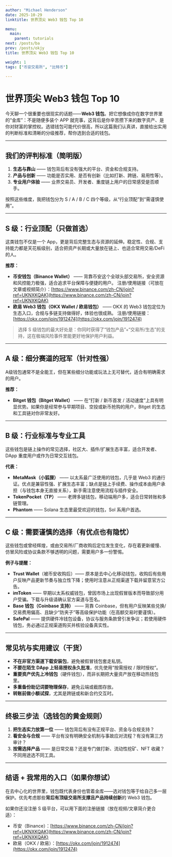 ```yaml
---
author: "Michael Henderson"
date: 2025-10-29
linktitle: 世界顶尖 Web3 钱包 Top 10

menu:
  main:
    parent: tutorials
next: /posts/ba
prev: /posts/okjy
title: 世界顶尖 Web3 钱包 Top 10

weight: 1
tags: ["币安交易所", "比特币"]

---
```

# 世界顶尖 Web3 钱包 Top 10

今天聊一个很重要也很现实的话题——**Web3 钱包**。把它想像成你在数字世界里的“金库”：不是随便多装个 APP 就完事，这背后是你辛苦攒下来的数字资产、是你对财富的掌控权。选错钱包可能代价很高，所以这篇我们认真讲，直接给出实用的判断标准和清晰的分级推荐，帮你选到合适的钱包。

---

## 我们的评判标准（简明版）

1. **生态与靠山** —— 钱包背后有没有强大的平台、资金和合规支持。
2. **产品与创新** —— 功能是否实用、是否有创新（比如打新、跨链、易用性等）。
3. **专业用户体验** —— 业界交易员、开发者、重度链上用户的日常感受是否顺手。

按照这些维度，我把钱包分为 S / A / B / C 四个等级，从“行业顶配”到“需谨慎使用”。

---

## S 级：行业顶配（只做首选）

这类钱包不仅是一个 App，更是背后完整生态与资源的延伸。稳定性、合规、支持能力都是天花板级别，适合把资产长期或大量放在链上、也适合常用交易/DeFi 的人。

**推荐：**

* **币安钱包（Binance Wallet）** —— 背靠币安这个全球头部交易所，安全资源和风控能力极强，适合追求平台保障与便捷的用户。
  注册/使用链接（可放在文章或视频简介）：[https://www.binance.com/zh-CN/join?ref=UKNXKQAK](https://www.binance.com/zh-CN/join?ref=UKNXKQAK)
* **欧易 Web3 钱包（OKX Wallet / 欧易钱包）** —— OKX 的 Web3 钱包定位为生态入口，合规与多链支持做得好，体验也很成熟。
  注册/使用链接：[https://okx.com/join/1912474](https://okx.com/join/1912474)

> 选择 S 级钱包的最大好处是：你同时获得了“钱包产品”+“交易所/生态”的支持，这在极端风险事件里能更好地保护用户利益。

---

## A 级：细分赛道的冠军（针对性强）

A级钱包通常不是全能王，但在某些细分功能或玩法上无可替代，适合有明确需求的用户。

**推荐：**

* **Bitget 钱包（Bitget Wallet）** —— 在“打新 / 新币首发 / 活动速度”上具有明显优势。如果你是经常参与早期项目、空投或新币抢购的用户，Bitget 的生态和工具链对你非常友好。

---

## B 级：行业标准与专业工具

这些钱包是链上操作的常见选择，社区大、插件/扩展生态丰富，适合开发者、DApp 重度用户或作为日常交互钱包。

**代表：**

* **MetaMask（小狐狸）** —— 以太系最广泛使用的钱包，几乎是 Web3 的通行证。优点是兼容性强、扩展生态丰富；缺点是链上手续费、操作成本由用户承担（与钱包本身无直接关系），新手需注意使用流程与插件安全。
* **TokenPocket（TP）** —— 老牌多链钱包，移动端用户多，适合日常转账和多链管理。
* **Phantom** —— Solana 生态里最受欢迎的钱包，Sol 系用户首选。

---

## C 级：需要谨慎的选择（有优点也有隐忧）

这些钱包或曾经辉煌，或由交易所/厂商收购后定位发生变化，存在着更新缓慢、仿冒风险或协议条款不够透明的问题，需要用户多一份警惕。

**例子与提醒：**

* **Trust Wallet**（被币安收购后）—— 原本是去中心化移动钱包，收购后有些用户反映产品更新节奏与独立性下降；使用时注意从正规渠道下载并留意官方公告。
* **imToken** —— 早期以太系权威钱包，曾因市场上出现假冒版本而导致部分用户受骗。下载与升级请确认官方渠道与签名。
* **Base 钱包（Coinbase 支持）** —— 背靠 Coinbase，但有用户反映某些兑换/交易费用偏高、且缺少“防夹子”等高级保护功能（在高额交易时要谨慎）。
* **SafePal** —— 提供硬件冷钱包设备，协议与服务条款曾引发争议；若使用硬件钱包，务必通过正规渠道购买并核验设备真实性。

---

## 常见坑与实用建议（干货）

* **不在非官方渠道下载安装包**，避免被假冒钱包套走私钥。
* **不要在陌生 DApp 上轻易授权永久批准**，优先使用“按需授权 / 限时授权”。
* **重要资产优先上冷钱包**（硬件钱包），而非长期把大量资产放在移动热钱包里。
* **多重备份助记词要物理保存**，避免云端或截图存放。
* **转账前做小额试探**，尤其是跨链或和新合约交互时。

---

## 终极三步法（选钱包的黄金规则）

1. **把生态实力放第一位** —— 钱包背后有没有正规平台、资金与合规支持？
2. **看安全与合规** —— 平台有没有明确安全机制与事故应对流程？有没有第三方审计？
3. **按需选择产品** —— 是日常交易？还是专门做打新、流动性挖矿、NFT 收藏？不同用途选不同工具。

---

## 结语 + 我常用的入口（如果你想试）

在去中心化的世界里，钱包既代表身份也管着金库——选对钱包等于给自己多一层保护。优先考虑那些**背后有顶级交易所支撑且产品持续创新**的 Web3 钱包。

如果你还没注册 S 级平台，可以用下面的注册链接（放在视频/文章简介更合适）：

* 币安（Binance）：[https://www.binance.com/zh-CN/join?ref=UKNXKQAK](https://www.binance.com/zh-CN/join?ref=UKNXKQAK)
* 欧易（OKX / 欧易）：[https://okx.com/join/1912474](https://okx.com/join/1912474)